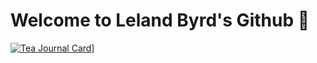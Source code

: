 # Welcome to Leland Byrd's Github 👋
[![Tea Journal Card](https://github-readme-stats.vercel.app/api/pin/?username=byrdbass&repo=tea_journal)](https://github.com/Byrdbass/tea-journal)]

<!--
[![Leland's GitHub stats](https://github-readme-stats.vercel.app/api?username=byrdbass)](https://github.com/anuraghazra/github-readme-stats)
**Byrdbass/Byrdbass** is a ✨ _special_ ✨ repository because its `README.md` (this file) appears on your GitHub profile.

Here are some ideas to get you started:

- 🔭 I’m currently working on ...
- 🌱 I’m currently learning ...
- 👯 I’m looking to collaborate on ...
- 🤔 I’m looking for help with ...
- 💬 Ask me about ...
- 📫 How to reach me: ...
- 😄 Pronouns: ...
- ⚡ Fun fact: ...
-->
